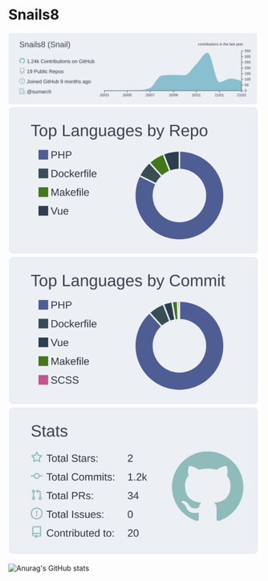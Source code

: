 # Snails8
[![](https://raw.githubusercontent.com/Snails8/Snails8/main/profile-summary-card-output/nord_bright/0-profile-details.svg)](https://github.com/vn7n24fzkq/github-profile-summary-cards)
[![](https://raw.githubusercontent.com/Snails8/Snails8/main/profile-summary-card-output/nord_bright/1-repos-per-language.svg)](https://github.com/vn7n24fzkq/github-profile-summary-cards) [![](https://raw.githubusercontent.com/Snails8/Snails8/main/profile-summary-card-output/nord_bright/2-most-commit-language.svg)](https://github.com/vn7n24fzkq/github-profile-summary-cards)
[![](https://raw.githubusercontent.com/Snails8/Snails8/main/profile-summary-card-output/nord_bright/3-stats.svg)](https://github.com/vn7n24fzkq/github-profile-summary-cards)


![Anurag's GitHub stats](https://github-readme-stats.vercel.app/api?username=Snails8&show_icons=true&theme=dark&count_private=true)

